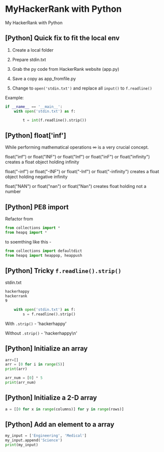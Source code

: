 # MyHackerRank with Python

My HackerRank with Python

## [Python] Quick fix to fit the local env

1. Create a local folder

2. Prepare stdin.txt

3. Grab the py code from HackerRank website (app.py)

4. Save a copy as app_fromfile.py

5. Change to `open('stdin.txt')` and replace all `input()` to `f.readline()`

Example:

```python
if __name__ == '__main__':
    with open('stdin.txt') as f:

        t = int(f.readline().strip())
```

## [Python] float['inf']

While performing mathematical operations ∞ is a very crucial concept.

float("inf") or float("INF") or float("Inf") or float("inF") or float("infinity") creates a float object holding infinity

float("-inf") or float("-INF") or float("-Inf") or float("-infinity") creates a float object holding negative infinity

float("NAN") or float("nan") or float("Nan") creates float holding not a number

## [Python] PE8 import

Refactor from

```python
from collections import *
from heapq import *
```

to soemthing like this -

```python
from collections import defaultdict
from heapq import heappop, heappush
```

## [Python] Tricky `f.readline().strip()`

stdin.txt

```bash
hackerhappy
hackerrank
9
```

```python
    with open('stdin.txt') as f:
        s = f.readline().strip()
```

With `.strip()` - 'hackerhappy'

Without `.strip()` - 'hackerhappy\n'

## [Python] Initialize an array

```python
arr=[]
arr = [0 for i in range(5)] 
print(arr)

arr_num = [0] * 5
print(arr_num)
```

## [Python] Initialize a 2-D array

```python
a = [[0 for x in range(columns)] for y in range(rows)]
```

## [Python] Add an element to a array

```python
my_input = ['Engineering', 'Medical'] 
my_input.append('Science') 
print(my_input) 
```

